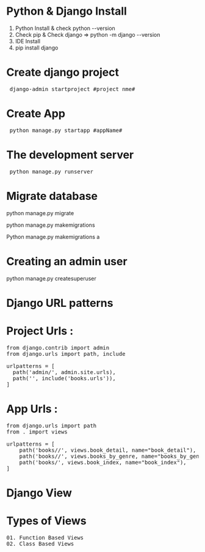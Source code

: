 # Python & Django Install 
01. Python Install & check python --version
02. Check pip & Check django => python -m django --version
03. IDE Install
04. pip install django

# Create django project
<pre> django-admin startproject #project nme# </pre>  
# Create App
<pre> python manage.py startapp #appName# </pre> 

# The development server
<pre> python manage.py runserver </pre>

# Migrate database
python manage.py migrate

python manage.py makemigrations

Python manage.py makemigrations a

# Creating an admin user
python manage.py createsuperuser

# Django URL patterns
# Project Urls :
<pre>
from django.contrib import admin 
from django.urls import path, include 

urlpatterns = [
  path('admin/', admin.site.urls),
  path('', include('books.urls')), 
] 
</pre>
# App Urls :
<pre>
from django.urls import path 
from . import views 

urlpatterns = [ 
	path('books/<int:pk>/', views.book_detail, name="book_detail"), 
	path('books/<str:genre>/', views.books_by_genre, name="books_by_genre"), 
	path('books/', views.book_index, name="book_index"), 
] 
</pre>



# Django View
# Types of Views
<pre>
01. Function Based Views
02. Class Based Views
</pre>


